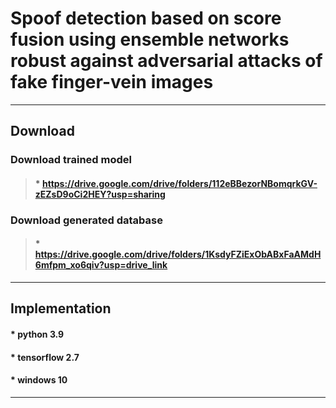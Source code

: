 # Spoof detection based on score fusion using ensemble networks robust against adversarial attacks of fake finger-vein images
-----------------------------------------------------------------------------------------------------------------------------

## Download


### Download trained model

>#### * https://drive.google.com/drive/folders/112eBBezorNBomqrkGV-zEZsD9oCi2HEY?usp=sharing



### Download generated database

>#### * https://drive.google.com/drive/folders/1KsdyFZiExObABxFaAMdH6mfpm_xo6qiv?usp=drive_link
-----------------------------------------------------------------------------------------------------------------------------

## Implementation


#### * python 3.9

#### * tensorflow 2.7

#### * windows 10

-----------------------------------------------------------------------------------------------------------------------------
